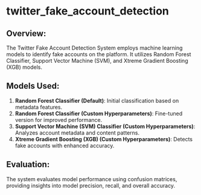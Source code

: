 ﻿# twitter_fake_account_detection
## Overview:

The Twitter Fake Account Detection System employs machine learning models to identify fake accounts on the platform. It utilizes Random Forest Classifier, Support Vector Machine (SVM), and Xtreme Gradient Boosting (XGB) models.

## Models Used:

1. **Random Forest Classifier (Default)**: Initial classification based on metadata features.
2. **Random Forest Classifier (Custom Hyperparameters)**: Fine-tuned version for improved performance.
3. **Support Vector Machine (SVM) Classifier (Custom Hyperparameters)**: Analyzes account metadata and content patterns.
4. **Xtreme Gradient Boosting (XGB) (Custom Hyperparameters)**: Detects fake accounts with enhanced accuracy.

## Evaluation:

The system evaluates model performance using confusion matrices, providing insights into model precision, recall, and overall accuracy.
